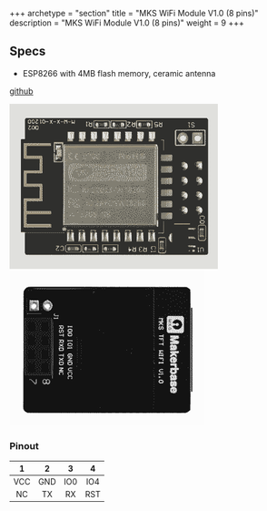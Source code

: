+++
archetype = "section"
title = "MKS WiFi Module V1.0 (8 pins)"
description = "MKS WiFi Module V1.0 (8 pins)"
weight = 9
+++

## Specs
* ESP8266 with 4MB flash memory, ceramic antenna

[github](https://github.com/makerbase-mks/MKS-WIFI)

![image](mkswifimodulefront.png?width=400px)
![image](mkswifimoduleback.png?width=400px)

### Pinout

| 1 | 2 | 3| 4|
|:-:|:-:|:-:|:-:|
|VCC |GND|IO0|IO4|
|NC|TX|RX|RST|


